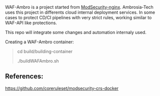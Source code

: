 WAF-Ambro is a project started from [ModSecurity-nginx](https://github.com/SpiderLabs/ModSecurity-nginx). Ambrosia-Tech uses this project in differents cloud internal deployment services. In some cases to protect CD/CI pipelines with very strict rules, working similar to WAF-API like protections.

This repo will integrate some changes and automation internaly used.

Creating a WAF-Ambro container:

> cd build/building-container
>
> ./buildWAFAmbro.sh

## References:

https://github.com/coreruleset/modsecurity-crs-docker

